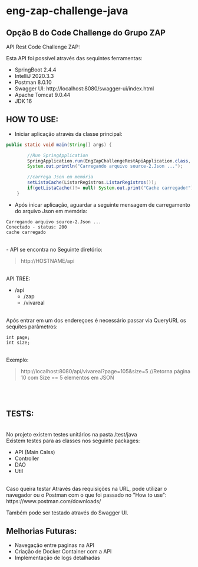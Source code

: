 # eng-zap-challenge-java
## Opção B do Code Challenge do Grupo ZAP

API Rest Code Challenge ZAP:

Esta API foi possível através das sequintes ferramentas: <br>

- SpringBoot 2.4.4 
- IntelliJ 2020.3.3 
- Postman 8.0.10
- Swagger UI: http://localhost:8080/swagger-ui/index.html
- Apache Tomcat 9.0.44
- JDK 16

## HOW TO USE:

- Iniciar aplicação através da classe principal:
```java
public static void main(String[] args) {

		//Run SpringApplication
		SpringApplication.run(EngZapChallengeRestApiApplication.class, args);
		System.out.println("Carregando arquivo source-2.Json ...");

		//carrega Json em memória
		setListaCache(ListarRegistros.ListarRegistros());
		if(getListaCache()!= null) System.out.print("Cache carregado!");
	}
```
- Após inicar aplicação, aguardar a seguinte mensagem de carregamento do arquivo Json em memória:
```
Carregando arquivo source-2.Json ...
Conectado - status: 200
cache carregado
```
<br>
- API se encontra no Seguinte diretório:

> http://HOSTNAME/api
<br>
API TREE:

- /api
  - /zap 
  - /vivareal 
<br>
Após entrar em um dos endereçoes é necessário passar via QueryURL os sequites parâmetros:<br>

```
int page;
int size; 
```
<br>
Exemplo:
<br>

>http://localhost:8080/api/vivareal?page=105&size=5 //Retorna página 10 com Size == 5 elementos em JSON

<br><br>
## TESTS:
<br>
No projeto existem testes unitários na pasta /test/java
<br>
Existem testes para as classes nos seguinte packages:
<br>

- API (Main Calss)  
- Controller 
- DAO  
- Util  
<br>
Caso queira testar Através das requisições na URL, pode utilizar o navegador ou o Postman com o que foi passado no "How to use":
https://www.postman.com/downloads/

Também pode ser testado através do Swagger UI.


## Melhorias Futuras:
- Navegação entre paginas na API
- Criação de Docker Container com a API
- Implementação de logs detalhadas
